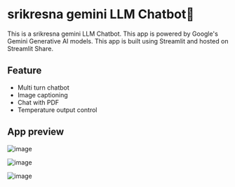 # srikresna gemini LLM Chatbot🎈
This is a srikresna gemini LLM Chatbot. This app is powered by Google's Gemini Generative AI models. This app is built using Streamlit and hosted on Streamlit Share.

## Feature
- Multi turn chatbot
- Image captioning
- Chat with PDF
- Temperature output control

## App preview
![image](https://github.com/srikresna/srikresna-gemini/assets/28501206/0153df41-d850-43b3-9e81-c3bd776f66f8)

![image](https://github.com/srikresna/srikresna-gemini/assets/28501206/55f5403d-92b9-4dd0-a888-07907784b107)

![image](https://github.com/srikresna/srikresna-gemini/assets/28501206/874900f3-1bce-4aed-8bce-a8edfe38dc7a)


